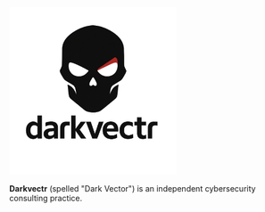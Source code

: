 <img src="./media/drakvectr-logo-1.png" alt="logo" width="300"/>

**Darkvectr** (spelled "Dark Vector") is an independent cybersecurity consulting practice.  
